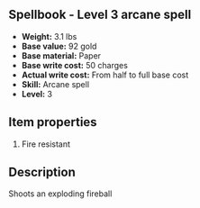 ## Spellbook - Level 3 arcane spell
- **Weight:** 3.1 lbs
- **Base value:** 92 gold
- **Base material:** Paper
- **Base write cost:** 50 charges
- **Actual write cost:** From half to full base cost
- **Skill:** Arcane spell
- **Level:** 3
## Item properties
1. Fire resistant
## Description
Shoots an exploding fireball
